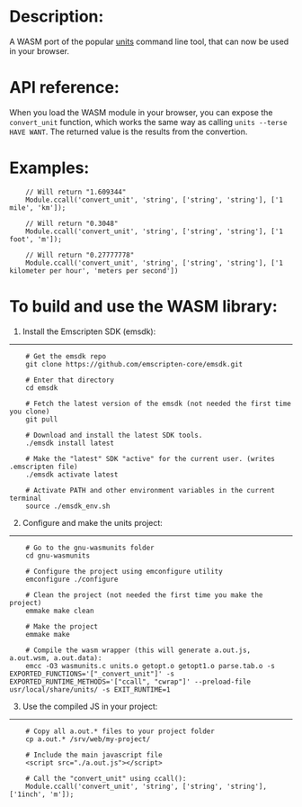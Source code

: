 Description:
===========
A WASM port of the popular [units](https://www.gnu.org/software/units/) command line tool, that can now be used in your browser.


API reference:
==============

When you load the WASM module in your browser, you can expose the `convert_unit` function, which works the same way as calling `units --terse HAVE WANT`.
The returned value is the results from the convertion.

Examples:
=========

```
	// Will return "1.609344"
	Module.ccall('convert_unit', 'string', ['string', 'string'], ['1 mile', 'km']);

	// Will return "0.3048"
	Module.ccall('convert_unit', 'string', ['string', 'string'], ['1 foot', 'm']);

	// Will return "0.27777778"
	Module.ccall('convert_unit', 'string', ['string', 'string'], ['1 kilometer per hour', 'meters per second'])
```

To build and use the WASM library:
==================================


1. Install the Emscripten SDK (emsdk):
--------------------------------------
```
    # Get the emsdk repo
    git clone https://github.com/emscripten-core/emsdk.git
    
    # Enter that directory
    cd emsdk

    # Fetch the latest version of the emsdk (not needed the first time you clone)
    git pull

    # Download and install the latest SDK tools.
    ./emsdk install latest

    # Make the "latest" SDK "active" for the current user. (writes .emscripten file)
    ./emsdk activate latest

    # Activate PATH and other environment variables in the current terminal
    source ./emsdk_env.sh
```


2. Configure and make the units project:
----------------------------------------
```
    # Go to the gnu-wasmunits folder
    cd gnu-wasmunits

    # Configure the project using emconfigure utility
    emconfigure ./configure

    # Clean the project (not needed the first time you make the project)
    emmake make clean

    # Make the project
    emmake make
    
    # Compile the wasm wrapper (this will generate a.out.js, a.out.wsm, a.out.data):
    emcc -O3 wasmunits.c units.o getopt.o getopt1.o parse.tab.o -s EXPORTED_FUNCTIONS='["_convert_unit"]' -s EXPORTED_RUNTIME_METHODS='["ccall", "cwrap"]' --preload-file usr/local/share/units/ -s EXIT_RUNTIME=1
```


3. Use the compiled JS in your project:
---------------------------------------
```
    # Copy all a.out.* files to your project folder
    cp a.out.* /srv/web/my-project/
	
	# Include the main javascript file
	<script src="./a.out.js"></script>

    # Call the "convert_unit" using ccall():
    Module.ccall('convert_unit', 'string', ['string', 'string'], ['1inch', 'm']);
```